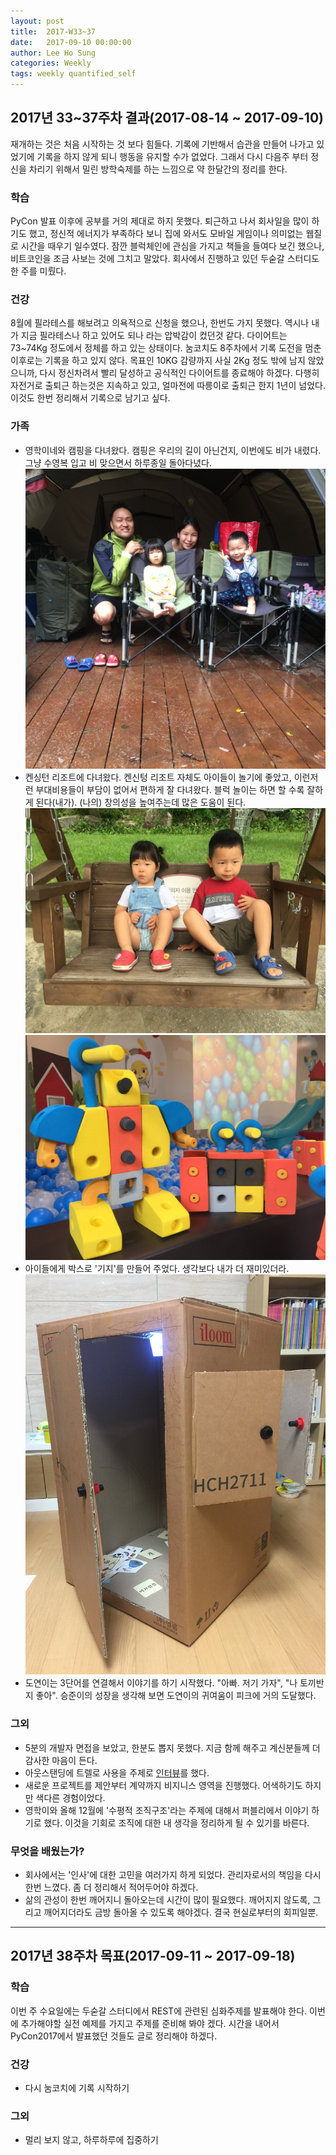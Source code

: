 ```yaml
---
layout: post
title:  2017-W33~37
date:   2017-09-10 00:00:00
author: Lee Ho Sung
categories: Weekly
tags: weekly quantified_self
---
```


## 2017년 33~37주차 결과(2017-08-14 ~ 2017-09-10)

재개하는 것은 처음 시작하는 것 보다 힘들다. 기록에 기반해서 습관을 만들어 나가고 있었기에 기록을 하지 않게 되니 행동을 유지할 수가 없었다. 그래서 다시 다음주 부터 정신을 차리기 위해서 밀린 방학숙제를 하는 느낌으로 약 한달간의 정리를 한다.

### 학습

PyCon 발표 이후에 공부를 거의 제대로 하지 못했다. 퇴근하고 나서 회사일을 많이 하기도 했고, 정신적 에너지가 부족하다 보니 집에 와서도 모바일 게임이나 의미없는 웹질로 시간을 때우기 일수였다. 잠깐 블럭체인에 관심을 가지고 책들을 들여다 보긴 했으나, 비트코인을 조금 사보는 것에 그치고 말았다. 회사에서 진행하고 있던 두숟갈 스터디도 한 주를 미뤘다. 

### 건강 

8월에 필라테스를 해보려고 의욕적으로 신청을 했으나, 한번도 가지 못했다. 역시나 내가 지금 필라테스나 하고 있어도 되나 라는 압박감이 컸던것 같다. 다이어트는 73~74Kg 정도에서 정체를 하고 있는 상태이다. 눔코치도 8주차에서 기록 도전을 멈춘 이후로는 기록을 하고 있지 않다. 목표인 10KG 감량까지 사실 2Kg 정도 밖에 남지 않았으니까, 다시 정신차려서 빨리 달성하고 공식적인 다이어트를 종료해야 하겠다. 다행히 자전거로 출퇴근 하는것은 지속하고 있고, 얼마전에 따릉이로 출퇴근 한지 1년이 넘었다. 이것도 한번 정리해서 기록으로 남기고 싶다.

### 가족 

* 영학이네와 캠핑을 다녀왔다. 캠핑은 우리의 길이 아닌건지, 이번에도 비가 내렸다. 그냥 수영복 입고 비 맞으면서 하루종일 돌아다녔다. 
![코오롱 캠핑파크](/assets/2017-W33-1.jpg)
* 켄싱턴 리조트에 다녀왔다. 켄신텅 리조트 자체도 아이들이 놀기에 좋았고, 이런저런 부대비용들이 부담이 없어서 편하게 잘 다녀왔다. 블럭 놀이는 하면 할 수록 잘하게 된다(내가). (나의) 창의성을 높여주는데 많은 도움이 된다.
![켄싱턴 리조트-표정좀 예쁘게 해주렴](/assets/2017-W33-2.jpg)
![켄싱턴 리조트-블럭놀이](/assets/2017-W33-3.jpg)
* 아이들에게 박스로 '기지'를 만들어 주었다. 생각보다 내가 더 재미있더라.
![박스로 만든 기지](/assets/2017-W33-4.jpg)
* 도연이는 3단어를 연결해서 이야기를 하기 시작했다. "아빠. 저기 가자", "나 토끼반지 좋아". 승준이의 성장을 생각해 보면 도연이의 귀여움이 피크에 거의 도달했다.

### 그외

* 5분의 개발자 면접을 보았고, 한분도 뽑지 못했다. 지금 함께 해주고 계신분들께 더 감사한 마음이 든다. 
* 아웃스탠딩에 트렐로 사용을 주제로 [인터뷰](http://outstanding.kr/trello20170824/)를 했다. 
* 새로운 프로젝트를 제안부터 계약까지 비지니스 영역을 진행했다. 어색하기도 하지만 색다른 경험이었다.
* 영학이와 올해 12월에 '수평적 조직구조'라는 주제에 대해서 퍼블리에서 이야기 하기로 했다. 이것을 기회로 조직에 대한 내 생각을 정리하게 될 수 있기를 바른다. 

### 무엇을 배웠는가? 

* 회사에서는 '인사'에 대한 고민을 여러가지 하게 되었다. 관리자로서의 책임을 다시 한번 느꼈다. 좀 더 정리해서 적어두어야 하겠다.
* 삶의 관성이 한번 깨어지니 돌아오는데 시간이 많이 필요했다. 깨어지지 않도록, 그리고 깨어지더라도 금방 돌아올 수 있도록 해야겠다. 결국 현실로부터의 회피일뿐. 

---

## 2017년 38주차 목표(2017-09-11 ~ 2017-09-18)

### 학습

이번 주 수요일에는 두숟갈 스터디에서 REST에 관련된 심화주제를 발표해야 한다. 이번에 추가해야할 실전 예제를 가지고 주제를 준비해 봐야 겠다. 시간을 내어서 PyCon2017에서 발표했던 것들도 글로 정리해야 하겠다.

### 건강

* 다시 눔코치에 기록 시작하기

### 그외

* 멀리 보지 않고, 하루하루에 집중하기
